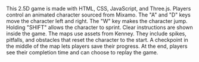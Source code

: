 This 2.5D game is made with HTML, CSS, JavaScript, and Three.js. Players control an animated character sourced from Mixamo. The "A" and "D" keys move the character left and right. The "W" key makes the character jump. Holding "SHIFT" allows the character to sprint. Clear instructions are shown inside the game. The maps use assets from Kenney. They include spikes, pitfalls, and obstacles that reset the character to the start. A checkpoint in the middle of the map lets players save their progress. At the end, players see their completion time and can choose to replay the game.
